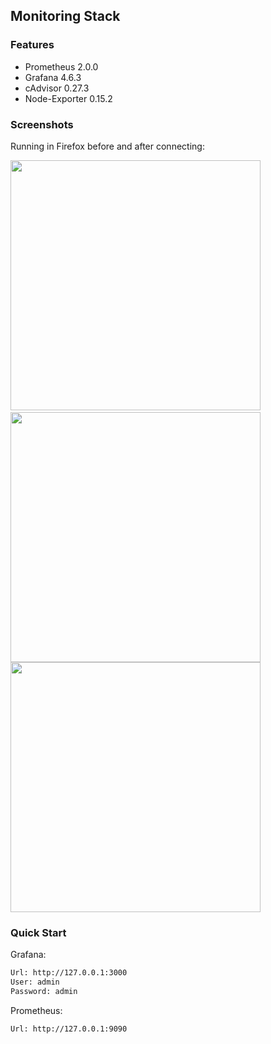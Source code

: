 ## Monitoring Stack

### Features

* Prometheus 2.0.0
* Grafana 4.6.3
* cAdvisor 0.27.3
* Node-Exporter 0.15.2

### Screenshots

Running in Firefox before and after connecting:

<img src="https://i.imgur.com/gJPWhj3.jpg" width=400>&nbsp;
<img src="https://i.imgur.com/aGmJiFU.jpg" width=400>
<img src="https://i.imgur.com/h71EF1C.jpg" width=400>

### Quick Start

Grafana:

```bash
Url: http://127.0.0.1:3000
User: admin
Password: admin
```

Prometheus:

```bash
Url: http://127.0.0.1:9090
```
